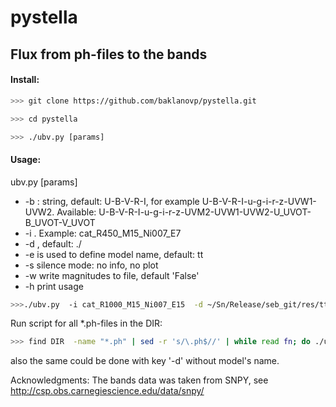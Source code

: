 # pystella

## Flux from ph-files to the bands

#### Install:
```bash
>>> git clone https://github.com/baklanovp/pystella.git

>>> cd pystella

>>> ./ubv.py [params]
```

#### Usage:

  ubv.py [params]

-  -b <bands>: string, default: U-B-V-R-I, for example U-B-V-R-I-u-g-i-r-z-UVW1-UVW2.
     Available: U-B-V-R-I-u-g-i-r-z-UVM2-UVW1-UVW2-U_UVOT-B_UVOT-V_UVOT
-  -i <model name>.  Example: cat_R450_M15_Ni007_E7
-  -d <model directory>, default: ./
-  -e <model extension> is used to define model name, default: tt 
-  -s  silence mode: no info, no plot
-  -w  write magnitudes to file, default 'False'
-  -h  print usage


```bash
>>>./ubv.py  -i cat_R1000_M15_Ni007_E15  -d ~/Sn/Release/seb_git/res/tt  -b U-B-V
```

Run script for all *.ph-files in the DIR:
```bash
>>> find DIR  -name "*.ph" | sed -r 's/\.ph$//' | while read fn; do ./ubv.py -i $(basename  $fn)  -d $(dirname $fn) -s; done
```
also the same could be done with key '-d' without model's name. 


Acknowledgments:
    The  bands data  was taken from  SNPY, see http://csp.obs.carnegiescience.edu/data/snpy/